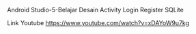 Android Studio-5-Belajar Desain Activity Login Register SQLite

Link Youtube https://www.youtube.com/watch?v=xDAYoW9u7kg 
